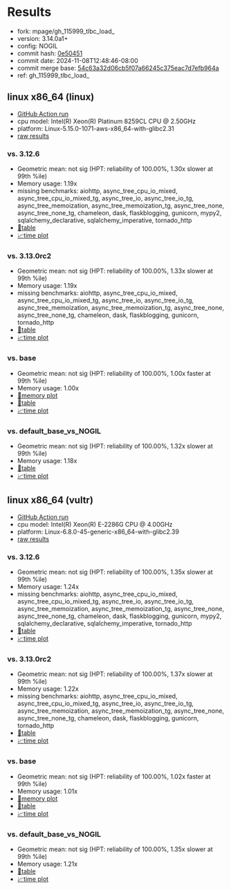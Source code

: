# Results

- fork: mpage/gh_115999_tlbc_load_
- version: 3.14.0a1+
- config: NOGIL
- commit hash: [0e50451](https://github.com/mpage/cpython/commit/0e50451)
- commit date: 2024-11-08T12:48:46-08:00
- commit merge base: [54c63a32d06cb5f07a66245c375eac7d7efb964a](https://github.com/python/cpython/commit/54c63a32d06cb5f07a66245c375eac7d7efb964a)
- ref: gh_115999_tlbc_load_

## linux x86_64 (linux)

- [GitHub Action run](https://github.com/facebookexperimental/free-threading-benchmarking/actions/runs/11749358113)
- cpu model: Intel(R) Xeon(R) Platinum 8259CL CPU @ 2.50GHz
- platform: Linux-5.15.0-1071-aws-x86_64-with-glibc2.31
- [raw results](bm-20241108-linux-x86_64-mpage-gh_115999_tlbc_load_-3.14.0a1%2B-0e50451.json)

### vs. 3.12.6

- Geometric mean: not sig (HPT: reliability of 100.00%, 1.30x slower at 99th %ile)
- Memory usage: 1.19x
- missing benchmarks: aiohttp, async_tree_cpu_io_mixed, async_tree_cpu_io_mixed_tg, async_tree_io, async_tree_io_tg, async_tree_memoization, async_tree_memoization_tg, async_tree_none, async_tree_none_tg, chameleon, dask, flaskblogging, gunicorn, mypy2, sqlalchemy_declarative, sqlalchemy_imperative, tornado_http
- [📄table](bm-20241108-linux-x86_64-mpage-gh_115999_tlbc_load_-3.14.0a1%2B-0e50451-vs-3.12.6.md)
- [📈time plot](bm-20241108-linux-x86_64-mpage-gh_115999_tlbc_load_-3.14.0a1%2B-0e50451-vs-3.12.6.svg)

### vs. 3.13.0rc2

- Geometric mean: not sig (HPT: reliability of 100.00%, 1.33x slower at 99th %ile)
- Memory usage: 1.19x
- missing benchmarks: aiohttp, async_tree_cpu_io_mixed, async_tree_cpu_io_mixed_tg, async_tree_io, async_tree_io_tg, async_tree_memoization, async_tree_memoization_tg, async_tree_none, async_tree_none_tg, chameleon, dask, flaskblogging, gunicorn, tornado_http
- [📄table](bm-20241108-linux-x86_64-mpage-gh_115999_tlbc_load_-3.14.0a1%2B-0e50451-vs-3.13.0rc2.md)
- [📈time plot](bm-20241108-linux-x86_64-mpage-gh_115999_tlbc_load_-3.14.0a1%2B-0e50451-vs-3.13.0rc2.svg)

### vs. base

- Geometric mean: not sig (HPT: reliability of 100.00%, 1.00x faster at 99th %ile)
- Memory usage: 1.00x
- [🧠memory plot](bm-20241108-linux-x86_64-mpage-gh_115999_tlbc_load_-3.14.0a1%2B-0e50451-vs-base-mem.svg)
- [📄table](bm-20241108-linux-x86_64-mpage-gh_115999_tlbc_load_-3.14.0a1%2B-0e50451-vs-base.md)
- [📈time plot](bm-20241108-linux-x86_64-mpage-gh_115999_tlbc_load_-3.14.0a1%2B-0e50451-vs-base.svg)

### vs. default_base_vs_NOGIL

- Geometric mean: not sig (HPT: reliability of 100.00%, 1.32x slower at 99th %ile)
- Memory usage: 1.18x
- [📄table](bm-20241108-linux-x86_64-mpage-gh_115999_tlbc_load_-3.14.0a1%2B-0e50451-vs-default_base_vs_NOGIL.md)
- [📈time plot](bm-20241108-linux-x86_64-mpage-gh_115999_tlbc_load_-3.14.0a1%2B-0e50451-vs-default_base_vs_NOGIL.svg)

## linux x86_64 (vultr)

- [GitHub Action run](https://github.com/facebookexperimental/free-threading-benchmarking/actions/runs/11749360862)
- cpu model: Intel(R) Xeon(R) E-2286G CPU @ 4.00GHz
- platform: Linux-6.8.0-45-generic-x86_64-with-glibc2.39
- [raw results](bm-20241108-vultr-x86_64-mpage-gh_115999_tlbc_load_-3.14.0a1%2B-0e50451.json)

### vs. 3.12.6

- Geometric mean: not sig (HPT: reliability of 100.00%, 1.35x slower at 99th %ile)
- Memory usage: 1.24x
- missing benchmarks: aiohttp, async_tree_cpu_io_mixed, async_tree_cpu_io_mixed_tg, async_tree_io, async_tree_io_tg, async_tree_memoization, async_tree_memoization_tg, async_tree_none, async_tree_none_tg, chameleon, dask, flaskblogging, gunicorn, mypy2, sqlalchemy_declarative, sqlalchemy_imperative, tornado_http
- [📄table](bm-20241108-vultr-x86_64-mpage-gh_115999_tlbc_load_-3.14.0a1%2B-0e50451-vs-3.12.6.md)
- [📈time plot](bm-20241108-vultr-x86_64-mpage-gh_115999_tlbc_load_-3.14.0a1%2B-0e50451-vs-3.12.6.svg)

### vs. 3.13.0rc2

- Geometric mean: not sig (HPT: reliability of 100.00%, 1.37x slower at 99th %ile)
- Memory usage: 1.22x
- missing benchmarks: aiohttp, async_tree_cpu_io_mixed, async_tree_cpu_io_mixed_tg, async_tree_io, async_tree_io_tg, async_tree_memoization, async_tree_memoization_tg, async_tree_none, async_tree_none_tg, chameleon, dask, flaskblogging, gunicorn, tornado_http
- [📄table](bm-20241108-vultr-x86_64-mpage-gh_115999_tlbc_load_-3.14.0a1%2B-0e50451-vs-3.13.0rc2.md)
- [📈time plot](bm-20241108-vultr-x86_64-mpage-gh_115999_tlbc_load_-3.14.0a1%2B-0e50451-vs-3.13.0rc2.svg)

### vs. base

- Geometric mean: not sig (HPT: reliability of 100.00%, 1.02x faster at 99th %ile)
- Memory usage: 1.01x
- [🧠memory plot](bm-20241108-vultr-x86_64-mpage-gh_115999_tlbc_load_-3.14.0a1%2B-0e50451-vs-base-mem.svg)
- [📄table](bm-20241108-vultr-x86_64-mpage-gh_115999_tlbc_load_-3.14.0a1%2B-0e50451-vs-base.md)
- [📈time plot](bm-20241108-vultr-x86_64-mpage-gh_115999_tlbc_load_-3.14.0a1%2B-0e50451-vs-base.svg)

### vs. default_base_vs_NOGIL

- Geometric mean: not sig (HPT: reliability of 100.00%, 1.35x slower at 99th %ile)
- Memory usage: 1.21x
- [📄table](bm-20241108-vultr-x86_64-mpage-gh_115999_tlbc_load_-3.14.0a1%2B-0e50451-vs-default_base_vs_NOGIL.md)
- [📈time plot](bm-20241108-vultr-x86_64-mpage-gh_115999_tlbc_load_-3.14.0a1%2B-0e50451-vs-default_base_vs_NOGIL.svg)

